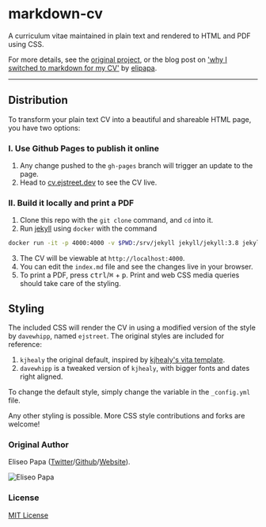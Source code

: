 # markdown-cv

A curriculum vitae maintained in plain text and rendered to HTML and PDF using CSS.

For more details, see the [original project](http://elipapa.github.io/markdown-cv), or the blog post on ['why I switched to markdown for my CV'](http://elipapa.github.io/blog/why-i-switched-to-markdown-for-my-cv.html) by [elipapa](https://github.com/elipapa).

***

## Distribution

To transform your plain text CV into a beautiful and shareable HTML page, you have two options:

### I. Use Github Pages to publish it online

1. Any change pushed to the `gh-pages` branch will trigger an update to the page.
3. Head to [cv.ejstreet.dev](https://cv.ejstreet.dev) to see the CV live.

### II. Build it locally and print a PDF

1. Clone this repo with the `git clone` command, and `cd` into it.
2. Run [jekyll](https://jekyllrb.com/) using `docker` with the command
```bash
docker run -it -p 4000:4000 -v $PWD:/srv/jekyll jekyll/jekyll:3.8 jekyll serve
```
3. The CV will be viewable at `http://localhost:4000`.
4. You can edit the `index.md` file and see the changes live in your browser.
5. To print a PDF, press <kbd>ctrl</kbd>/<kbd>⌘</kbd> + <kbd>p</kbd>. Print and web CSS media queries should take care of the styling.

## Styling

The included CSS will render the CV in using a modified version of the style by `davewhipp`, named `ejstreet`. The original styles are included for reference:

1. `kjhealy` the original default, inspired by [kjhealy's vita
template](https://github.com/kjhealy/kjh-vita).
2. `davewhipp` is a tweaked version of `kjhealy`, with bigger fonts and dates
  right aligned.  

To change the default style, simply change the variable in the
`_config.yml` file.

Any other styling is possible. More CSS style contributions and forks are welcome!

### Original Author

Eliseo Papa ([Twitter](http://twitter.com/elipapa)/[Github](http://github.com/elipapa)/[Website](https://elipapa.github.io)).

![Eliseo Papa](https://s.gravatar.com/avatar/eae1f0c01afda2bed9ce9cb88f6873f6?s=100)

### License

[MIT License](https://github.com/elipapa/markdown-cv/blob/master/LICENSE)
